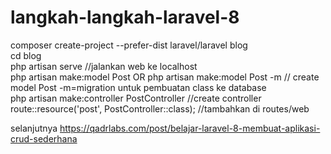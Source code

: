 # langkah-langkah-laravel-8

composer create-project --prefer-dist laravel/laravel blog <br>
cd blog <br>
php artisan serve    //jalankan web ke localhost<br>
php artisan make:model Post OR php artisan make:model Post -m  // create model Post  -m=migration untuk pembuatan class ke database<br>
php artisan make:controller PostController  //create controller<br>
route::resource('post', PostController::class); //tambahkan di routes/web<br>

selanjutnya https://qadrlabs.com/post/belajar-laravel-8-membuat-aplikasi-crud-sederhana
